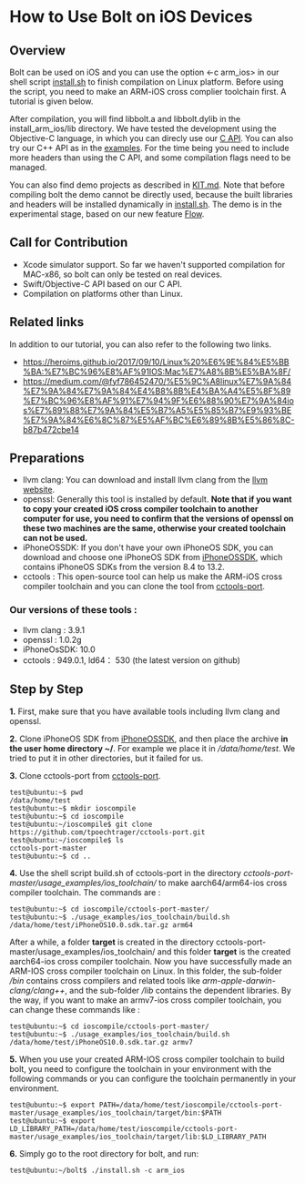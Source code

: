 # How to Use Bolt on iOS Devices

## Overview

Bolt can be used on iOS and you can use the option <-c arm_ios> in our shell script [install.sh](../install.sh) to finish compilation on Linux platform. Before using the script, you need to make an ARM-iOS cross complier toolchain first. A tutorial is given below.

After compilation, you will find libbolt.a and libbolt.dylib in the install_arm_ios/lib directory. We have tested the development using the Objective-C language, in which you can direcly use our [C API](DEVELOPER.md). You can also try our C++ API as in the [examples](../inference/examples). For the time being you need to include more headers than using the C API, and some compilation flags need to be managed.

You can also find demo projects as described in [KIT.md](KIT.md). Note that before compiling bolt the demo cannot be directly used, because the built libraries and headers will be installed dynamically in [install.sh](../install.sh). The demo is in the experimental stage, based on our new feature [Flow](DEVELOPER.md).

## Call for Contribution

- Xcode simulator support. So far we haven't supported compilation for MAC-x86, so bolt can only be tested on real devices.
- Swift/Objective-C API based on our C API.
- Compilation on platforms other than Linux.

## Related links

In addition to our tutorial, you can also refer to the following two links.

- https://heroims.github.io/2017/09/10/Linux%20%E6%9E%84%E5%BB%BA:%E7%BC%96%E8%AF%91IOS:Mac%E7%A8%8B%E5%BA%8F/
- https://medium.com/@fyf786452470/%E5%9C%A8linux%E7%9A%84%E7%9A%84%E7%9A%84%E4%B8%8B%E4%BA%A4%E5%8F%89%E7%BC%96%E8%AF%91%E7%94%9F%E6%88%90%E7%9A%84ios%E7%89%88%E7%9A%84%E5%B7%A5%E5%85%B7%E9%93%BE%E7%9A%84%E6%8C%87%E5%AF%BC%E6%89%8B%E5%86%8C-b87b472cbe14

## Preparations

- llvm clang: You can download and install llvm clang from the [llvm website](https://releases.llvm.org/).
- openssl: Generally this tool is installed by default. **Note that if you want to copy your created iOS cross compiler toolchain to another computer for use, you need to confirm that the versions of openssl on these two machines are the same, otherwise your created toolchain can not be used.**
- iPhoneOSSDK: If you don't have your own iPhoneOS SDK, you can download and choose one iPhoneOS SDK from [iPhoneOSSDK](https://github.com/okanon/iPhoneOS.sdk), which contains iPhoneOS SDKs from the version 8.4 to 13.2.
- cctools : This open-source tool can help us make the ARM-iOS cross compiler toolchain and you can clone the tool from [cctools-port](https://github.com/tpoechtrager/cctools-port).

### Our versions of these tools :

- llvm clang : 3.9.1
- openssl : 1.0.2g
- iPhoneOsSDK: 10.0
- cctools : 949.0.1, ld64： 530 (the latest version on github) 

## Step by Step

**1.** First, make sure that you have available tools including llvm clang and openssl.

**2.** Clone iPhoneOS SDK from [iPhoneOSSDK](https://github.com/okanon/iPhoneOS.sdk), and then place the archive **in the user home directory ~/**. For example we place it in */data/home/test*. We tried to put it in other directories, but it failed for us.

**3.** Clone cctools-port from [cctools-port](https://github.com/tpoechtrager/cctools-port). 

```
test@ubuntu:~$ pwd
/data/home/test
test@ubuntu:~$ mkdir ioscompile
test@ubuntu:~$ cd ioscompile
test@ubuntu:~/ioscompile$ git clone https://github.com/tpoechtrager/cctools-port.git
test@ubuntu:~/ioscompile$ ls  
cctools-port-master
test@ubuntu:~$ cd ..
```

**4.** Use the shell script build.sh of cctools-port in the directory *cctools-port-master/usage_examples/ios_toolchain/* to make aarch64/arm64-ios cross compiler toolchain. The commands are :
```
test@ubuntu:~$ cd ioscompile/cctools-port-master/
test@ubuntu:~$ ./usage_examples/ios_toolchain/build.sh  /data/home/test/iPhoneOS10.0.sdk.tar.gz arm64
```
After a while, a folder **target** is created in the directory cctools-port-master/usage_examples/ios_toolchain/ and this folder **target** is the created aarch64-ios cross compiler toolchain. Now you have successfully made an ARM-IOS cross compiler toolchain on Linux. In this folder, the sub-folder */bin* contains cross compilers and related tools like *arm-apple-darwin-clang/clang++*, and the sub-folder */lib* contains the dependent libraries. By the way, if you want to make an armv7-ios cross compiler toolchain, you can change these commands like :
```
test@ubuntu:~$ cd ioscompile/cctools-port-master/
test@ubuntu:~$ ./usage_examples/ios_toolchain/build.sh  /data/home/test/iPhoneOS10.0.sdk.tar.gz armv7
```

**5.** When you use your created ARM-IOS cross compiler toolchain to build bolt, you need to configure the toolchain in your environment with the following commands or you can configure the toolchain permanently in your environment.
```
test@ubuntu:~$ export PATH=/data/home/test/ioscompile/cctools-port-master/usage_examples/ios_toolchain/target/bin:$PATH
test@ubuntu:~$ export LD_LIBRARY_PATH=/data/home/test/ioscompile/cctools-port-master/usage_examples/ios_toolchain/target/lib:$LD_LIBRARY_PATH
```

**6.** Simply go to the root directory for bolt, and run:

```
test@ubuntu:~/bolt$ ./install.sh -c arm_ios  
```
